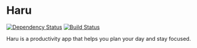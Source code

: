 # Haru

[![Dependency Status](https://gemnasium.com/badges/github.com/nfang/haru.svg)](https://gemnasium.com/github.com/nfang/haru)
[![Build Status](https://travis-ci.org/nfang/haru.svg?branch=master)](https://travis-ci.org/nfang/haru)

Haru is a productivity app that helps you plan your day and stay focused.
